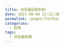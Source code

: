 ```yaml
---
title: 浏览器回收机制
date: 2021-06-04 12:21:38
permalink: /pages/7cb7ba/
categories:
  - 前端
tags:
  - 浏览器原理
---
```


